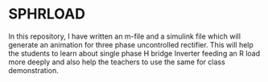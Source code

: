 # SPHRLOAD
In this repository, I have written an m-file and a simulink file which will generate an animation for three phase uncontrolled rectifier. This will help the students to learn about single phase H bridge Inverter feeding an R load more deeply and also help the teachers to use the same for class demonstration.
